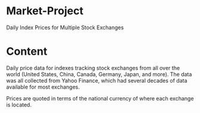 # Market-Project
Daily Index Prices for Multiple Stock Exchanges 
# Content
Daily price data for indexes tracking stock exchanges from all over the world (United States, China, Canada, Germany, Japan, and more). The data was all collected from Yahoo Finance, which had several decades of data available for most exchanges.

Prices are quoted in terms of the national currency of where each exchange is located.
